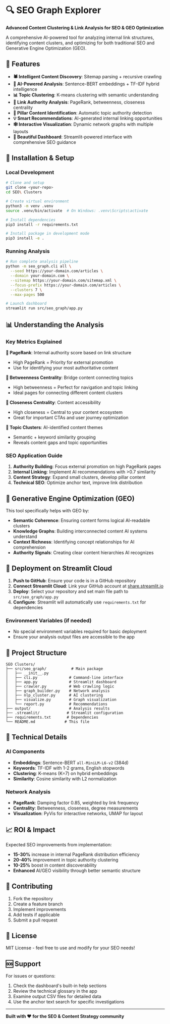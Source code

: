 # 🔍 SEO Graph Explorer

**Advanced Content Clustering & Link Analysis for SEO & GEO Optimization**

A comprehensive AI-powered tool for analyzing internal link structures, identifying content clusters, and optimizing for both traditional SEO and Generative Engine Optimization (GEO).

## 🚀 Features

- **🕷️ Intelligent Content Discovery**: Sitemap parsing + recursive crawling
- **🧠 AI-Powered Analysis**: Sentence-BERT embeddings + TF-IDF hybrid intelligence
- **📊 Topic Clustering**: K-means clustering with semantic understanding
- **🔗 Link Authority Analysis**: PageRank, betweenness, closeness centrality
- **🎯 Pillar Content Identification**: Automatic topic authority detection
- **💡 Smart Recommendations**: AI-generated internal linking opportunities
- **🕸️ Interactive Visualization**: Dynamic network graphs with multiple layouts
- **📱 Beautiful Dashboard**: Streamlit-powered interface with comprehensive SEO guidance

## 🔧 Installation & Setup

### Local Development

```bash
# Clone and setup
git clone <your-repo>
cd SEO\ Clusters

# Create virtual environment
python3 -m venv .venv
source .venv/bin/activate  # On Windows: .venv\Scripts\activate

# Install dependencies
pip3 install -r requirements.txt

# Install package in development mode
pip3 install -e .
```

### Running Analysis

```bash
# Run complete analysis pipeline
python -m seo_graph.cli all \
  --seed https://your-domain.com/articles \
  --domain your-domain.com \
  --sitemap https://your-domain.com/sitemap.xml \
  --focus-prefix https://your-domain.com/articles \
  --clusters 7 \
  --max-pages 500

# Launch dashboard
streamlit run src/seo_graph/app.py
```

## 📊 Understanding the Analysis

### Key Metrics Explained

**🔗 PageRank**: Internal authority score based on link structure
- High PageRank = Priority for external promotion
- Use for identifying your most authoritative content

**🌉 Betweenness Centrality**: Bridge content connecting topics
- High betweenness = Perfect for navigation and topic linking
- Ideal pages for connecting different content clusters

**📍 Closeness Centrality**: Content accessibility
- High closeness = Central to your content ecosystem
- Great for important CTAs and user journey optimization

**🎯 Topic Clusters**: AI-identified content themes
- Semantic + keyword similarity grouping
- Reveals content gaps and topic opportunities

### SEO Application Guide

1. **Authority Building**: Focus external promotion on high PageRank pages
2. **Internal Linking**: Implement AI recommendations with >0.7 similarity
3. **Content Strategy**: Expand small clusters, develop pillar content
4. **Technical SEO**: Optimize anchor text, improve link distribution

## 🎯 Generative Engine Optimization (GEO)

This tool specifically helps with GEO by:

- **Semantic Coherence**: Ensuring content forms logical AI-readable clusters
- **Knowledge Graphs**: Building interconnected content AI systems understand
- **Context Richness**: Identifying concept relationships for AI comprehension
- **Authority Signals**: Creating clear content hierarchies AI recognizes

## 🚀 Deployment on Streamlit Cloud

1. **Push to GitHub**: Ensure your code is in a GitHub repository
2. **Connect Streamlit Cloud**: Link your GitHub account at [share.streamlit.io](https://share.streamlit.io)
3. **Deploy**: Select your repository and set main file path to `src/seo_graph/app.py`
4. **Configure**: Streamlit will automatically use `requirements.txt` for dependencies

### Environment Variables (if needed)
- No special environment variables required for basic deployment
- Ensure your analysis output files are accessible to the app

## 📁 Project Structure

```
SEO Clusters/
├── src/seo_graph/           # Main package
│   ├── __init__.py
│   ├── cli.py              # Command-line interface
│   ├── app.py              # Streamlit dashboard
│   ├── crawler.py          # Web crawling logic
│   ├── graph_builder.py    # Network analysis
│   ├── nlp_cluster.py      # AI clustering
│   ├── visualize.py        # Graph visualization
│   └── report.py           # Recommendations
├── output/                 # Analysis results
├── .streamlit/            # Streamlit configuration
├── requirements.txt       # Dependencies
└── README.md             # This file
```

## 🔬 Technical Details

### AI Components
- **Embeddings**: Sentence-BERT `all-MiniLM-L6-v2` (384d)
- **Keywords**: TF-IDF with 1-2 grams, English stopwords
- **Clustering**: K-means (K=7) on hybrid embeddings
- **Similarity**: Cosine similarity with L2 normalization

### Network Analysis
- **PageRank**: Damping factor 0.85, weighted by link frequency
- **Centrality**: Betweenness, closeness, degree measurements
- **Visualization**: PyVis for interactive networks, UMAP for layout

## 📈 ROI & Impact

Expected SEO improvements from implementation:
- **15-30%** increase in internal PageRank distribution efficiency
- **20-40%** improvement in topic authority clustering
- **10-25%** boost in content discoverability
- **Enhanced** AI/GEO visibility through better semantic structure

## 🤝 Contributing

1. Fork the repository
2. Create a feature branch
3. Implement improvements
4. Add tests if applicable
5. Submit a pull request

## 📄 License

MIT License - feel free to use and modify for your SEO needs!

## 🆘 Support

For issues or questions:
1. Check the dashboard's built-in help sections
2. Review the technical glossary in the app
3. Examine output CSV files for detailed data
4. Use the anchor text search for specific investigations

---

**Built with ❤️ for the SEO & Content Strategy community**